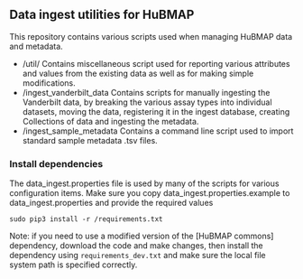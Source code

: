 ## Data ingest utilities for HuBMAP

This repository contains various scripts used when managing HuBMAP data and metadata.

 - /util/ Contains miscellaneous script used for reporting various attributes and values from the existing data as well as for making simple modifications.
 - /ingest_vanderbilt_data Contains scripts for manually ingesting the Vanderbilt data, by breaking the various assay types into individual datasets, moving the data, registering it in the ingest database, creating Collections of data and ingesting the metadata.
 - /ingest_sample_metadata Contains a command line script used to import standard sample metadata .tsv files.

### Install dependencies

The data_ingest.properties file is used by many of the scripts for various configuration items.  Make sure you copy data_ingest.properties.example to data_ingest.properties and provide the required values

````
sudo pip3 install -r /requirements.txt
````

Note: if you need to use a modified version of the [HuBMAP commons] dependency, download the code and make changes, then install the dependency using `requirements_dev.txt` and make sure the local file system path is specified correctly.


